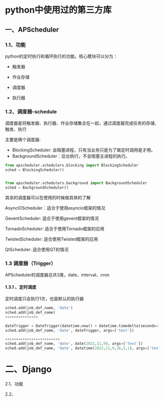 # python中使用过的第三方库

## 一、APScheduler

### 1.1、功能

python的定时执行和循环执行的功能。核心模块可以分为：

- 触发器

- 作业存储

- 调度器

- 执行器

  

### 1.2、调度器-schedule

调度器是将触发器、执行器、作业存储集合在一起，通过调度器完成任务的存储、触发、执行

主要是俩个调度器:

- BlockingScheduler: 会阻塞进程，只有当业务只是为了做定时调用是才用。
- BackgroundScheduler：后台执行，不会阻塞主进程的执行。

```python
from apscheduler.schedulers.blocking import BlockingScheduler
sched = BlockingScheduler()


from apscheduler.schedulers.background import BackgroundScheduler
sched = BackgroundScheduler()

```

其余的调度器可以在使用的时候做具体的了解

AsyncIOScheduler：适合于使用asyncio框架的情况

GeventScheduler: 适合于使用gevent框架的情况

TornadoScheduler: 适合于使用Tornado框架的应用

TwistedScheduler: 适合使用Twisted框架的应用

QtScheduler: 适合使用QT的情况



### 1.3 调度器（Trigger）

APScheduler的调度器总共3类，date、interval、cron

#### 1.3.1 、定时调度

定时调度只会执行1次，也是默认的执行器

```python
sched.add(job_def_name, 'date')
sched.add(job_def_name)
+++++++++++++++

dateTrigger = DateTrigger(datetime.now() + datetime.timedelta(seconds=120))
sched.add(job_def_name, 'date', dateTrigger, args=['text'])

+++++++++++++++++++++++++
sched.add(job_def_name, 'date', date(2022,11,9), args=['text'])
sched.add(job_def_name, 'date', datetime(2022,11,9,16,5,1), args=['text'])
```



# 二、Django

2.1、功能

2.2、